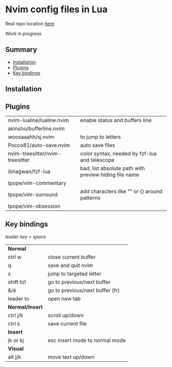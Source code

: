 # Nvim config files in Lua

Real repo location [here](https://git.sr.ht/~lunics/nvim)

*Work in progress*

## Summary
- [Installation](https://git.sr.ht/~lunics/nvim#installation)
- [Plugins](https://git.sr.ht/~lunics/nvim#plugins)
- [Key bindings](https://git.sr.ht/~lunics/nvim#key-bindings)

## Installation

## Plugins
|                                 |                                                       |
|---------------------------------|-------------------------------------------------------|
| nvim-lualine/lualine.nvim       | enable status and buffers line                        |
| akinsho/bufferline.nvim         |                                                       |
| woosaaahh/sj.nvim               | to jump to letters                                    |
| Pocco81/auto-save.nvim          | auto save files                                       |
| nvim-treesitter/nvim-treesitter | color syntax, needed by fzf-lua and telescope         |
| ibhagwan/fzf-lua                | bad, list absolute path with preview hiding file name |
| tpope/vim-commentary            |                                                       |
| tpope/vim-surround              | add characters like "" or {} around patterns          |
| tpope/vim-obsession             |                                                       |

## Key bindings
*leader key = space*

|                   |                                    |
|-------------------|------------------------------------|
| **Normal**        |                                    |
| ctrl w            | close current buffer               |
| q                 | save and quit nvim                 |
| s                 | jump to targeted letter            |
| shift h/l         | go to previous/next buffer         |
| &/é               | go to previous/next buffer (fr)    |
| leader to         | open new tab                       |
| **Normal/Insert** |                                    |
| ctrl j/k          | scroll up/down                     |
| ctrl s            | save current file                  |
| **Insert**        |                                    |
| jk or kj          | esc insert mode to normal mode     |
| **Visual**        |                                    |
| alt j/k           | move text up/down                  |
